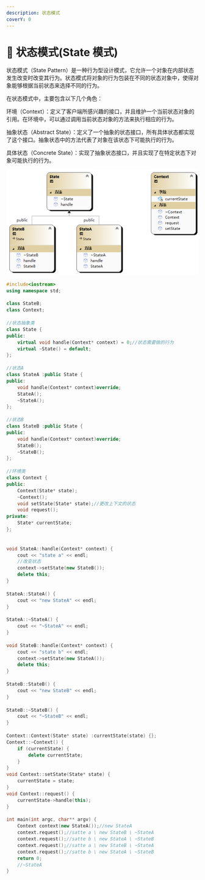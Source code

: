 ```yaml
---
description: 状态模式
coverY: 0
---
```


# 🐼 状态模式(State 模式)

状态模式（State Pattern）是一种行为型设计模式，它允许一个对象在内部状态发生改变时改变其行为。状态模式将对象的行为包装在不同的状态对象中，使得对象能够根据当前状态来选择不同的行为。

在状态模式中，主要包含以下几个角色：

环境（Context）：定义了客户端所感兴趣的接口，并且维护一个当前状态对象的引用。在环境中，可以通过调用当前状态对象的方法来执行相应的行为。

抽象状态（Abstract State）：定义了一个抽象的状态接口，所有具体状态都实现了这个接口。抽象状态中的方法代表了对象在该状态下可能执行的行为。

具体状态（Concrete State）：实现了抽象状态接口，并且实现了在特定状态下对象可能执行的行为。

![状态模式](../../.gitbook/assets/ClassDiagram_state.png)

```cpp
#include<iostream>
using namespace std;

class StateB;
class Context;

//状态抽象类
class State {
public:
	virtual void handle(Context* context) = 0;//状态需要做的行为
	virtual ~State() = default;
};

//状态A
class StateA :public State {
public:
	void handle(Context* context)override;
	StateA();
	~StateA();
};

//状态B
class StateB :public State {
public:
	void handle(Context* context)override;
	StateB();
	~StateB();
};

//环境类
class Context {
public:
	Context(State* state);
	~Context();
	void setState(State* state);//更改上下文的状态
	void request();
private:
	State* currentState;
};


void StateA::handle(Context* context) {
	cout << "state a" << endl;
	//改变状态
	context->setState(new StateB());
	delete this;
}

StateA::StateA() {
	cout << "new StateA" << endl;
}

StateA::~StateA() {
	cout << "~StateA" << endl;
}

void StateB::handle(Context* context) {
	cout << "state b" << endl;
	context->setState(new StateA());
	delete this;
}

StateB::StateB() {
	cout << "new StateB" << endl;
}

StateB::~StateB() {
	cout << "~StateB" << endl;
}

Context::Context(State* state) :currentState(state) {};
Context::~Context() {
	if (currentState) {
		delete currentState;
	}
}
void Context::setState(State* state) {
	currentState = state;
}
void Context::request() {
	currentState->handle(this);
}

int main(int argc, char** argv) {
	Context context(new StateA());//new StateA
	context.request();//satte a \ new StateB \ ~StateA
	context.request();//satte b \ new StateA \ ~StateB
	context.request();//satte a \ new StateB \ ~StateA
	context.request();//satte b \ new StateA \ ~StateB
	return 0;
	//~StateA
}
```
